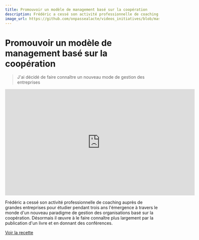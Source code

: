 ```yaml
---
title: Promouvoir un modèle de management basé sur la coopération
description: Frédéric a cessé son activité professionnelle de coaching auprès de grandes entreprises pour étudier pendant trois ans l'émergence à travers le monde d'un nouveau paradigme de gestion des organisations basé sur la coopération. 
image_url: https://github.com/onpassealacte/videos_initiatives/blob/master/media/management_cooperation.jpg?raw=true
---
```


# Promouvoir un modèle de management basé sur la coopération

> J'ai décidé de faire connaître un nouveau mode de gestion des entreprises

<iframe src="https://player.vimeo.com/video/126932304" width="620" height="348" frameborder="0" webkitallowfullscreen mozallowfullscreen allowfullscreen></iframe>

Frédéric a cessé son activité professionnelle de coaching auprès de grandes entreprises pour étudier pendant trois ans l'émergence à travers le monde d'un nouveau paradigme de gestion des organisations basé sur la coopération. Désormais il œuvre à le faire connaître plus largement par la publication d'un livre et en donnant des conférences.

[Voir la recette](http://www.onpassealacte.fr/recettes_coup_de_coeur_en_savoir_plus.php?r=90943575552)
